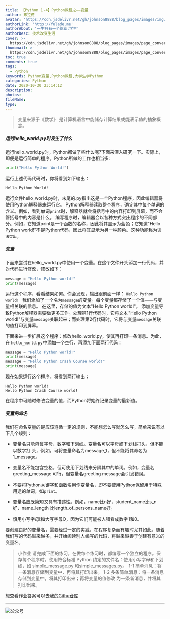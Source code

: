 ```yaml
---
title: 【Python 1-4】Python教程之——变量
author: 弗拉德
avatar: 'https://cdn.jsdelivr.net/gh/johnson8888/blog_pages/images/img/avatar.jpg'
authorLink: 'http://fulade.me'
authorAbout: '一生只有一个职业:学生'
authorDesc: 技术改变生活
cover: >-
  https://cdn.jsdelivr.net/gh/johnson8888/blog_pages/images/page_conver_python.jpg
thumbnail: >-
  https://cdn.jsdelivr.net/gh/johnson8888/blog_pages/images/page_conver_python.jpg
toc: true
comments: true
tags:
  - Python
keywords: Python变量,Python教程,大学生学Python
categories: Python
date: 2020-10-30 23:14:12
description:
photos:
fileName:
type:
---
```

> 变量来源于《数学》
是计算机语言中能储存计算结果或能表示值的抽象概念。

##### **运行hello_world.py时发生了什么**
运行hello_world.py时，Python都做了些什么呢?下面来深入研究一下。实际上，即便是运行简单的程序，Python所做的工作也相当多:
```Python
print("Hello Python World!")
```
运行上述代码代码时，你将看到如下输出：
``` Python
Hello Python World!
```
<!--more-->
运行文件hello_world.py时，末尾的.py指出这是一个Python程序，因此编辑器将使用Python解释器来运行它。
Python解释器读取整个程序，确定其中每个单词的含义。例如，看到单词`print`时，解释器就会将括号中的内容打印到屏幕，而不会管括号中的内容是什么。
编写程序时，编辑器会以各种方式突出程序的不同部分。例如，它知道print是一个函数的名称，因此将其显示为蓝色；它知道"Hello Python world!"不是Python代码，因此将其显示为另一种颜色。这种功能称为`语法突出`。

##### **变量**
下面来尝试在hello_world.py中使用一个变量。在这个文件开头添加一行代码，并对代码进行修改，修改如下：
``` Python
message = "Hello Python world!" 
print(message) 
```
运行这个程序，看看结果如何。你会发现，输出跟前面一样：
`Hello Python world! `
我们添加了一个名为`message`的变量。每个变量都存储了一个值——与变量相关联的信息。
在这里，存储的值为文本"Hello Python world!"。
添加变量导致Python解释器需要做更多工作。处理第1行代码时，它将文本"Hello Python world!"与变量`message`关联起来；而处理第2行代码时，它将与变量`message`关联的值打印到屏幕。

下面来进一步扩展这个程序：修改hello_world.py，使其再打印一条消息。为此，在
`hello_world.py`中添加一个空行，再添加下面两行代码：
``` Python
message = "Hello Python world!" 
print(message)
message = "Hello Python Crash Course world!" 
print(message) 
```
现在如果运行这个程序，将看到两行输出：
```
Hello Python world! 
Hello Python Crash Course world! 
```
在程序中可随时修改变量的值，而Python将始终记录变量的最新值。

##### **变量的命名**
我们在命名变量的是应该遵循一定的规则，不能想怎么写就怎么写，简单来说有以下几个规则：


- 变量名只能包含字母、数字和下划线。变量名可以字母或下划线打头，但不能以数字打
头，例如，可将变量命名为message_1，但不能将其命名为1_message。 
- 变量名不能包含空格，但可使用下划线来分隔其中的单词。例如，变量名greeting_message
可行，但变量名greeting message会引发错误。
- 不要将Python关键字和函数名用作变量名，即不要使用Python保留用于特殊用途的单词，如`print`。

- 变量名应既简短又具有描述性。例如，name比n好，student_name比s_n好，name_length
比length_of_persons_name好。
- 慎用小写字母l和大写字母O，因为它们可能被人错看成数字1和0。    

要创建良好的变量名，需要经过一定的实践，在程序复杂而有趣时尤其如此。随着我们写的代码越来越多，并开始阅读别人编写的代码，将越来越善于创建有意义的变量名。


>小作业
请完成下面的练习，在做每个练习时，都编写一个独立的程序。保存每个程序时，使用符合标准 Python 约定的文件名：使用小写字母和下划线，如 simple_message.py 和simple_messages.py。
1-1 简单消息：将一条消息存储到变量中，再将其打印出来。
1-2 多条简单消息：将一条消息存储到变量中，将其打印出来；再将变量的值修改
为一条新消息，并将其打印出来。

想查看作业答案可以去[我的Githu仓库](https://github.com/Johnson8888/learn_python)

***
![公众号](https://cdn.jsdelivr.net/gh/johnson8888/blog_pages/images/page_footer.jpg)